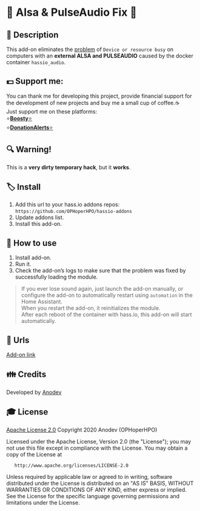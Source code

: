 # 🥧 Alsa & PulseAudio Fix 🥧

## 📄 Description
This add-on eliminates the [problem](https://github.com/home-assistant/audio/issues/12) of ``Device or resource busy`` on computers with an **external ALSA and PULSEAUDIO** caused by the docker container ```hassio_audio```.

## 💵 Support me:
You can thank me for developing this project, provide financial support for the development of new projects and buy me a small cup of coffee.☕ \
  Just support me on these platforms:    \
  ⭐[**Boosty**⭐](https://boosty.to/anodev)   \
  ⭐[**DonationAlerts**⭐](https://www.donationalerts.com/r/anodev_development)

## 🔍 Warning!
This is a **very dirty temporary hack**, but it **works**.

## 🏷 Install
1. Add this url to your hass.io addons repos: \
`https://github.com/OPHoperHPO/hassio-addons`
2. Update addons list.
3. Install this add-on.

## 🧰 How to use
1. Install add-on.
2. Run it.
3. Check the add-on’s logs to make sure that
the problem was fixed by successfully loading the module.
> If you ever lose sound again, just launch the add-on manually, or configure the add-on to automatically restart using `automation` in the Home Assistant. \
> When you restart the add-on, it reinitializes the module. \
> After each reboot of the container with hass.io, this add-on will start automatically.

## 🧷 Urls
[Add-on link](https://github.com/OPHoperHPO/hassio-addons/tree/master/pulseaudio_fix)

## 👪 Credits
Developed by [Anodev](https://github.com/OPHoperHPO)

## 🎓 License
   [Apache License 2.0](https://github.com/OPHoperHPO/hassio-addons/blob/master/pulseaudio_fix/LICENSE.md)
   Copyright 2020 Anodev (OPHoperHPO)

   Licensed under the Apache License, Version 2.0 (the "License");
   you may not use this file except in compliance with the License.
   You may obtain a copy of the License at

       http://www.apache.org/licenses/LICENSE-2.0

   Unless required by applicable law or agreed to in writing, software
   distributed under the License is distributed on an "AS IS" BASIS,
   WITHOUT WARRANTIES OR CONDITIONS OF ANY KIND, either express or implied.
   See the License for the specific language governing permissions and
   limitations under the License.